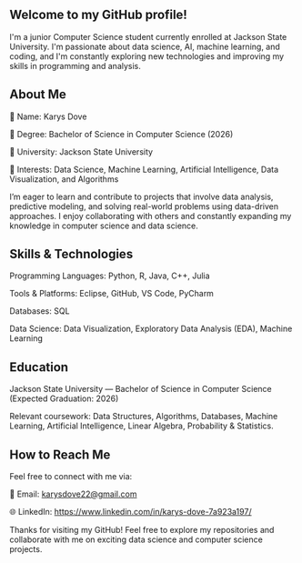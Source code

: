## Welcome to my GitHub profile! 


I'm a junior Computer Science student currently enrolled at Jackson State University. I'm passionate about data science, AI, machine learning, and coding, and I'm constantly exploring new technologies and improving my skills in programming and analysis.


## About Me


🔹 Name: Karys Dove


🔹 Degree: Bachelor of Science in Computer Science (2026)


🔹 University: Jackson State University


🔹 Interests: Data Science, Machine Learning, Artificial Intelligence, Data Visualization, and Algorithms


I’m eager to learn and contribute to projects that involve data analysis, predictive modeling, and solving real-world problems using data-driven approaches. I enjoy collaborating with others and constantly expanding my knowledge in computer science and data science.

## Skills & Technologies


Programming Languages: Python, R, Java, C++, Julia


Tools & Platforms: Eclipse, GitHub, VS Code, PyCharm


Databases: SQL


Data Science: Data Visualization, Exploratory Data Analysis (EDA), Machine Learning


## Education


Jackson State University — Bachelor of Science in Computer Science (Expected Graduation: 2026)


Relevant coursework: Data Structures, Algorithms, Databases, Machine Learning, Artificial Intelligence, Linear Algebra, Probability & Statistics.


## How to Reach Me


Feel free to connect with me via:



📧 Email: karysdove22@gmail.com


🌐 LinkedIn: https://www.linkedin.com/in/karys-dove-7a923a197/


Thanks for visiting my GitHub! Feel free to explore my repositories and collaborate with me on exciting data science and computer science projects. 
